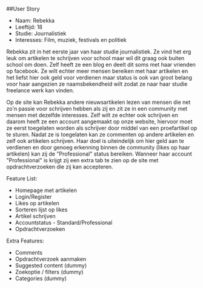 ##User Story

* Naam: Rebekka
* Leeftijd: 18
* Studie: Journalistiek
* Interesses: Film, muziek, festivals en politiek


Rebekka zit in het eerste jaar van haar studie journalistiek. Ze vind het erg leuk om artikelen te schrijven voor school maar wil dit graag ook buiten
school om doen. Zelf heeft ze een blog en deelt dit soms met haar vrienden op facebook. Ze wilt echter meer mensen bereiken met haar artikelen en het
liefst hier ook geld voor verdienen maar status is ook van groot belang voor haar aangezien ze naamsbekendheid wilt zodat ze naar haar studie freelance
werk kan vinden.

Op de site kan Rebekka andere nieuwsartikelen lezen van mensen die net zo'n passie voor schrijven hebben als zij en zit ze in een community met mensen
met dezelfde interesses. Zelf wilt ze echter ook schrijven en daarom heeft ze een account aangemaakt op onze website, hiervoor moet ze eerst toegelaten worden
als schrijver door middel van een proefartikel op te sturen. Nadat ze is toegelaten kan ze commenten op andere artikelen en zelf ook artikelen schrijven. 
Haar doel is uiteindelijk om hier geld aan te verdienen en door genoeg erkenning binnen de community (likes op haar artikelen) kan zij de "Professional" status bereiken. Wanneer haar account "Professional" is krijgt zij
een extra tab te zien op de site met opdrachtverzoeken die zij kan accepteren.



Feature List:

* Homepage met artikelen
* Login/Register
* Likes op artikelen
* Sorteren lijst op likes
* Artikel schrijven
* Accountstatus - Standard/Professional
* Opdrachtverzoeken


Extra Features:

* Comments
* Opdrachtverzoek aanmaken
* Suggested content (dummy)
* Zoekoptie / filters (dummy)
* Categories (dummy)

